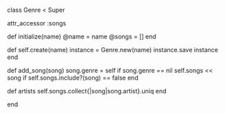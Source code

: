class Genre < Super

  attr_accessor :songs

  def initialize(name)
    @name = name
    @songs = []
  end

  def self.create(name)
		instance = Genre.new(name)
		instance.save
		instance
	end

  def add_song(song)
    song.genre = self if song.genre == nil
    self.songs << song if self.songs.include?(song) == false
  end

  def artists
    self.songs.collect{|song|song.artist}.uniq
  end

end